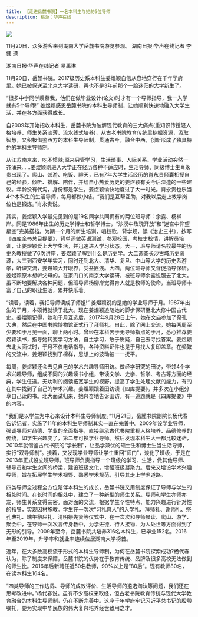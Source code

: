 ```yaml
---
title: 【走进岳麓书院】一名本科生与她的5位导师
description: 稿源：华声在线
---
```

![](https://hnrb.voc.com.cn/hnrb_epaper/images/2020-11/26/05/res03_attpic_brief.jpg)

11月20日，众多游客来到湖南大学岳麓书院游览参观。 湖南日报·华声在线记者 李健 摄

湖南日报·华声在线记者 易禹琳

11月20日，岳麓书院。2017级历史系本科生姜煜颖自信从容地穿行在千年学府里。她已被保送至北京大学读研，再也不是3年前那个一脸迷茫的大学新生了。

“很多中学同学羡慕我，他们在做毕业设计(论文)时才有一个导师指导，我一入学就有5个导师!” 姜煜颖感恩岳麓书院的本科生导师制，让她顺利快速地融入大学生活，并在各方面获得成长。

自2009年开始招收本科生，岳麓书院为破解现代教育的三大痛点(重知识传授轻人格培养、师生关系淡薄、流水线式培养)，从古老书院教育传统里挖掘资源，汲取智慧，又积极借鉴西方的本科生导师制，贯通古今，融合中西，创新形成了独具特色的本科生导师制。

从江苏南京来，吃不惯辣;原来只管学习，生活琐事、人际关系、学业活动突然一齐涌来……姜煜颖刚进入大学正在经历各种不适应时，生活导师、同级博士生肖永贵出现了。爬山、郊游、吃饭、聊天，已有7年大学生活经历的肖永贵倾囊相授自己的经验，倾听、排解、陪伴，并给自小热爱历史的姜煜颖有关今后深造的一些建议。年龄没有代沟，身份都是学生，姜煜颖愉快地度过了大一时光。肖永贵也乐当4个本科生的生活导师，每月都做小结。“我们是互帮互助，对我以后走上教学岗位也是锻炼。”肖永贵说。

其实，姜煜颖入学最先见到的是19名同学共同拥有的两位班导师：余露、杨柳岸。同是1986年出生的历史学博士和哲学博士，“沙漠中玫瑰开放”和“迷宫中仰望星空”完美搭档。为期一个月的新生培训，唱校歌，背学规，读《治史三书》，抄写《四库全书总目提要》，背单词做英语测试，参观校园，考校史校情，讲解员培训，让姜煜颖爱上大学生活，并迅速进入学习状态。大一，班导师请名校最牛的历史系教授做了6次讲座，姜煜颖了解到什么是历史学。大二调查长沙古城历史资源，大三到西安学年实习，同时还到北大、清华、复旦、中山等大学的历史系游学，听课交流，姜煜颖大开眼界，受益匪浅。大四，两位班导师又督促指导保研。姜煜颖原本想听父母的，在家门口的南京大学读研，被班导师余露说服去了北大。虽不断地要解决各种问题，但班导师杨柳岸觉得育人就是教师的使命，当班导师丰富了自己的职业生活，累并快乐着。

“读着，读着，我把导师读成了师姐!” 姜煜颖说的是她的学业导师于月。1987年出生的于月，本硕博就读于北大。现在姜煜颖追随她的脚步保研至北大修中国古代史。姜煜颖记得，她和于月互选后，2017年9月28日上午，她在文庙参加了祭孔大典，然后在中国书院博物馆正式行了拜师礼。自此，除了网上交流，她每两周至少要和于月见一面，聊上两小时。曾经在本科苦于无导师指点的于月，悉心推荐姜煜颖读书，指导她转变学习方法，自主学习，敢于质疑，自己去寻找答案。姜煜颖去北大面试时，于月不仅电话指导，各种资料证件也是于月找人复印盖章。在频繁的交流中，姜煜颖找到了榜样，思想上的波动被一一抚平。

每周，姜煜颖还会去见自己的学术兴趣导师田访。做经学研究的田访，带领4个学术兴趣导师，组成不同的兴趣读书小组，带读文学、史学、哲学、考古等方面的经典，学生任选。无功利的阅读拓宽学生的视野，提高了学生处理文献的能力，有的在其中找到了自己的学术兴趣。姜煜颖跟着田访读《四库提要》，并多次在小组分享自己读的书。北大面试归来，她兴奋地告诉田访，有一道题就是《四库提要》中的内容。

“我们是以学生为中心来设计本科生导师制度。”11月21日，岳麓书院副院长杨代春告诉记者，实施了11年的本科生导师制其实一直在完善中。2009年设学业导师，强调导师对品德、学业的全面指导，直接继承古代书院重视人格培养、品德修养的传统，如学生兴趣变了，第二年可换学业导师。然后发现本科生大一都比较迷茫，2010年就借鉴古代书院的“学长制”，让品学兼优的硕士生和博士生当生活导师，实行“双导师制”。接着，又发现学业导师让学生重回“师门”，淡化了班级，于是在2013年正式设立班导师。班导师负责指导一个班级的学习、生活，做其他导师、辅导员和学生之间的桥梁，建设班级文化，增强班级凝聚力。后来又增设学术兴趣导师，旨在拓展学生学术视野、熟悉学术规范，引导其走上学术道路。

四类导师全过程全方位陪伴本科生的成长，岳麓书院又用制度保证了导师与学生的相处时间。在长时间的相处中，建立了一种新型的师生关系。导师和学生亦师亦友，师生关系变得亲密。面对面的交流，根据学生个性特点、能力兴趣进行针对性的指导，实现因材施教。学生在一次次“习礼育人”的入学礼、拜师礼、谢师礼、祭孔典礼、端午祭屈礼、清明祭先贤等仪式中，在一次次和导师晨读、爬山、游学、聚会中，在导师一次次言传身教中，为学进德、待人接物、为人处世等方面得到了无形的引导。2009年至今，岳麓书院共培养316名本科生，已毕业152名。2016年至2019年，升学率和就业率连续位居湖南大学榜首。

近年，在大多数高校流于形式的本科生导师制，为何在岳麓书院探索成功?杨代春认为，除了制度来保障，岳麓书院的优势在于教育传统、品牌及很多高校无法做到的师生比。2016年后新聘任近50名教师，90%以上是“80后”。现有教师80名，在读本科生164名。

“四类导师的工作边界、导师的成效评价、生活导师的遴选淘汰等问题，我们还在思考改进中。”杨代春说。虽有不少高校来取经，但古老书院教育传统与现代大学教育融合的本科生导师制，仍在不断完善中。这座千年学府牢记习近平总书记的殷殷嘱托，要为实现中华民族的伟大复兴培养经世致用之才。